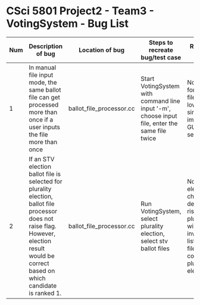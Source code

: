# CSci 5801 Project2 - Team3 - VotingSystem - Bug List

Num | Description of bug | Location of bug | Steps to recreate bug/test case | Root cause analysis
--- | --- | --- | --- | ---
1 | In manual file input mode, the same ballot file can get processed more than once if a user inputs the file more than once | ballot_file_processor.cc | Start VotingSystem with command line input '-m', choose input file, enter the same file twice | No checking for duplicate files, deemed low risk since we are implementing GUI file selector
2 | If an STV election ballot file is selected for plurality election, ballot file processor does not raise flag. However, election result would be correct based on which candidate is ranked 1. | ballot_file_processor.cc | Run VotingSystem, select plurality election, select stv ballot files | No file election type checking, deemed low risk, since plurality files will be put on invalid ballot list, while stv files run correctly for plurality election